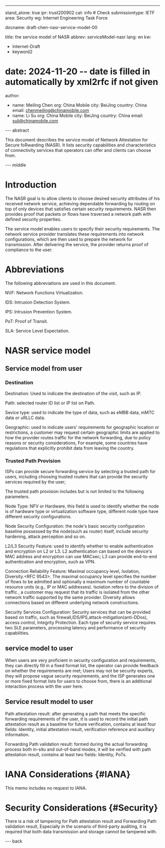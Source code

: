 ---
stand_alone: true
ipr: trust200902
cat: info # Check
submissiontype: IETF
area: Security
wg: Internet Engineering Task Force

docname: draft-chen-nasr-service-model-00

title: the service model of NASR 
abbrev: serviceModel-nasr
lang: en
kw:
  - Internet-Draft
  - keyword2
# date: 2024-11-20 -- date is filled in automatically by xml2rfc if not given
author:
- name: Meiling Chen
  org: China Mobile
  city: BeiJing
  country: China
  email: chenmeiling@chinamobile.com
- name: Li Su
  org: China Mobile
  city: BeiJing
  country: China
  email: suli@chinamobile.com



--- abstract

This document describes the service model of Network Attestation for Secure foRwarding (NASR). It lists security capabilities and characteristics of connectivity services that operators can offer and clients can choose from.

--- middle

# Introduction

The NASR goal is to allow clients to choose desired security attributes of his received network service, achieving dependable forwarding by routing on top of only devices that satisfies certain security requirements. NASR then provides proof that packets or flows have traversed a network path with defined security properties.

The service model enables users to specify their security requirements. The network service provider translates these requirements into network configurations, which are then used to prepare the network for transmission. After delivering the service, the provider returns proof of compliance to the user.

# Abbreviations

The following abbreviations are used in this document.

NVF: Network Functions Virtualization.

IDS: Intrusion Detection System.

IPS: Intrusion Prevention System.

PoT: Proof of Transit.

SLA: Service Level Expectation.

# NASR service model

## Service model from user

### Destination

Destination: Used to indicate the destination of the visit, such as IP.  

Path: selected router ID list or IP list on Path.

Sevice type: used to indicate the type of data, such as eMBB data, mMTC data or uRLLC data.

Geographic: used to indicate users' requirements for geographic location or restrictions, a customer may request certain geographic limits are applied to how the provider routes traffic for the network forwarding, due to policy reasons or security considerations, For example, some countries have regulations that explicitly prohibit data from leaving the country.

### Trusted Path Provision

ISPs can provide secure forwarding service by selecting a trusted path for users, including choosing trusted routers that can provide the security services required by the user;

The trusted path provision includes but is not limited to the following parameters.

Node Type: NFV or Hardware, this field is used to identify whether the node is of hardware type or virtualization software type, different node type have different security configurations.

Node Security Configuration: the node's basic security configuration baseline possessed by the node(such as router) itself, include security hardening, attack perception and so on. 

L2/L3 Security Feature: used to identify whether to enable authentication and encryption on L2 or L3. L2 authentication can based on the device's MAC address and encryption can use MACsec; L3 can provide end-to-end authentication and encryption, such as VPN. 

Connection Reliability Feature: Maximal occupancy level, Isolation, Diversity.<RFC 9543>. The maximal occupancy level specifies the number of flows to be admitted and optionally a maximum number of countable resource units (e.g., IP or MAC addresses). Isolation refers to the division of traffic , a customer may request that its traffic is isolated from the other network traffic supported by the same provider. Diversity allows connections based on different underlying network constructions.

Security Services Configuration: Security services that can be provided based on traffic, such as firewall,IDS/IPS,attack-mitigation(anti-DDos), access control, Integrity Protection. Each type of security service requires two SLE parameters, processing latency and performance of security capabilities.

## service model to user

When users are very proficient in security configuration and requirements, they can directly fill in a fixed format list, the operator can provide feedback on whether the requirements are met; Users may not be security experts, they will propose vague security requirements, and the ISP generates one or more fixed format lists for users to choose from, there is an additional interaction process with the user here.

## Service result model to user

Path attestation result: after generating a path that meets the specific forwarding requirements of the user, it is used to record the initial path attestation result as a baseline for future verification, contains at least four fields: Identity, initial attestation result, verification reference and auxillary information.
						
Forwarding Path validation result: formed during the actual forwarding process both in-situ and out-of-band modes, it will be verified with path attestation result,  contains at least two fields: Identity, PoTs.

# IANA Considerations {#IANA}

This memo includes no request to IANA. 


# Security Considerations {#Security}

There is a risk of tampering for Path attestation result and Forwarding Path validation result, Especially in the scenario of third-party auditing, it is required that both data transmission and storage cannot be tampered with.


--- back



